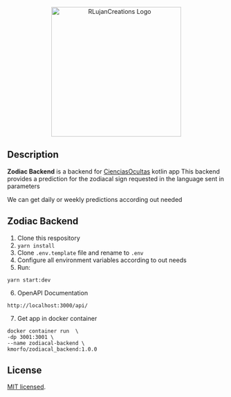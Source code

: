 <p align="center">
  <a href="https://rlujancreations.es/" target="blank"><img src="https://rlujancreations.es/wp-content/themes/rlujancreationstheme/assets/images/newlogotitle.png" width="300" alt="RLujanCreations Logo" /></a>
</p>

## Description

**Zodiac Backend** is a backend for [CienciasOcultas](https://github.com/kmorfo/CienciasOcultasApp) kotlin app
This backend provides a prediction for the zodiacal sign requested in the language sent in parameters

We can get daily or weekly predictions according out needed

## Zodiac Backend

1. Clone this respository
2. `yarn install`
3. Clone `.env.template` file and rename to `.env`
4. Configure all environment variables according to out needs
5. Run:

```
yarn start:dev
```

6. OpenAPI Documentation

```
http://localhost:3000/api/
```

7. Get app in docker container

```
docker container run  \
-dp 3001:3001 \
--name zodiacal-backend \
kmorfo/zodiacal_backend:1.0.0
```

## License

[MIT licensed](LICENSE).

